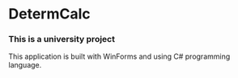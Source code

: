 # DetermCalc
### This is a university project
This application is built with WinForms and using C# programming language.
